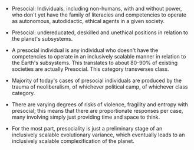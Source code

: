 - Presocial: Individuals, including non-humans, with and without power, who don't yet have the family of literacies and competencies to operate as autonomous, autodidactic, ethical agents in a given society.


- Presocial:  undereducated, deskilled and unethical positions in relation to the planet's subsystems.

- A presocial individual is any individual who doesn't have the competencies to operate in an inclusively scalable manner in relation to the Earth's subsystems. This translates to about 80-90% of existing societies are actually Presocial. This category transverses class. 

- Majority of today's cases of presocial individuals are produced by the trauma of neoliberalism, of whichever political camp, of whichever class category.

- There are varying degrees of risks of violence, fragility and entropy with presocial; this means that there are proportionate responses per case, many involving simply just providing time and space to think.

- For the most part, presociality is just a preliminary stage of an inclusively scalable evolutionary variance, which eventually leads to an inclusively scalable complexification of the planet.
